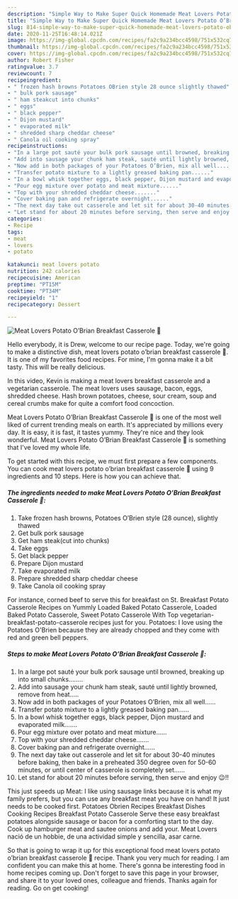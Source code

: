 ```yaml
---
description: "Simple Way to Make Super Quick Homemade Meat Lovers Potato O’Brian Breakfast Casserole 🥘"
title: "Simple Way to Make Super Quick Homemade Meat Lovers Potato O’Brian Breakfast Casserole 🥘"
slug: 814-simple-way-to-make-super-quick-homemade-meat-lovers-potato-obrian-breakfast-casserole
date: 2020-11-25T16:48:14.021Z
image: https://img-global.cpcdn.com/recipes/fa2c9a234bcc4598/751x532cq70/meat-lovers-potato-obrian-breakfast-casserole-🥘-recipe-main-photo.jpg
thumbnail: https://img-global.cpcdn.com/recipes/fa2c9a234bcc4598/751x532cq70/meat-lovers-potato-obrian-breakfast-casserole-🥘-recipe-main-photo.jpg
cover: https://img-global.cpcdn.com/recipes/fa2c9a234bcc4598/751x532cq70/meat-lovers-potato-obrian-breakfast-casserole-🥘-recipe-main-photo.jpg
author: Robert Fisher
ratingvalue: 3.7
reviewcount: 7
recipeingredient:
- " frozen hash browns Potatoes OBrien style 28 ounce slightly thawed"
- " bulk pork sausage"
- " ham steakcut into chunks"
- " eggs"
- " black pepper"
- " Dijon mustard"
- " evaporated milk"
- " shredded sharp cheddar cheese"
- " Canola oil cooking spray"
recipeinstructions:
- "In a large pot sauté your bulk pork sausage until browned, breaking up into small chunks........"
- "Add into sausage your chunk ham steak, sauté until lightly browned, remove from heat....."
- "Now add in both packages of your Potatoes O’Brien, mix all well......"
- "Transfer potato mixture to a lightly greased baking pan......"
- "In a bowl whisk together eggs, black pepper, Dijon mustard and evaporated milk......."
- "Pour egg mixture over potato and meat mixture......"
- "Top with your shredded cheddar cheese......."
- "Cover baking pan and refrigerate overnight......"
- "The next day take out casserole and let sit for about 30-40 minutes before baking, then bake in a preheated 350 degree oven for 50-60 minutes, or until center of casserole is completely set......"
- "Let stand for about 20 minutes before serving, then serve and enjoy 😉!!"
categories:
- Recipe
tags:
- meat
- lovers
- potato

katakunci: meat lovers potato 
nutrition: 242 calories
recipecuisine: American
preptime: "PT15M"
cooktime: "PT34M"
recipeyield: "1"
recipecategory: Dessert

---
```



![Meat Lovers Potato O’Brian Breakfast Casserole 🥘](https://img-global.cpcdn.com/recipes/fa2c9a234bcc4598/751x532cq70/meat-lovers-potato-obrian-breakfast-casserole-🥘-recipe-main-photo.jpg)

Hello everybody, it is Drew, welcome to our recipe page. Today, we're going to make a distinctive dish, meat lovers potato o’brian breakfast casserole 🥘. It is one of my favorites food recipes. For mine, I'm gonna make it a bit tasty. This will be really delicious.

In this video, Kevin is making a meat lovers breakfast casserole and a vegetarian casserole. The meat lovers uses sausage, bacon, eggs, shredded cheese. Hash brown potatoes, cheese, sour cream, soup and cereal crumbs make for quite a comfort food concoction.

Meat Lovers Potato O’Brian Breakfast Casserole 🥘 is one of the most well liked of current trending meals on earth. It's appreciated by millions every day. It is easy, it is fast, it tastes yummy. They're nice and they look wonderful. Meat Lovers Potato O’Brian Breakfast Casserole 🥘 is something that I've loved my whole life.


To get started with this recipe, we must first prepare a few components. You can cook meat lovers potato o’brian breakfast casserole 🥘 using 9 ingredients and 10 steps. Here is how you can achieve that.

<!--inarticleads1-->

##### The ingredients needed to make Meat Lovers Potato O’Brian Breakfast Casserole 🥘:

1. Take  frozen hash browns, Potatoes O’Brien style (28 ounce), slightly thawed
1. Get  bulk pork sausage
1. Get  ham steak(cut into chunks)
1. Take  eggs
1. Get  black pepper
1. Prepare  Dijon mustard
1. Take  evaporated milk
1. Prepare  shredded sharp cheddar cheese
1. Take  Canola oil cooking spray


For instance, corned beef to serve this for breakfast on St. Breakfast Potato Casserole Recipes on Yummly Loaded Baked Potato Casserole, Loaded Baked Potato Casserole, Sweet Potato Casserole With Top vegetarian-breakfast-potato-casserole recipes just for you. Potatoes: I love using the Potatoes O&#39;Brien because they are already chopped and they come with red and green bell peppers. 

<!--inarticleads2-->

##### Steps to make Meat Lovers Potato O’Brian Breakfast Casserole 🥘:

1. In a large pot sauté your bulk pork sausage until browned, breaking up into small chunks........
1. Add into sausage your chunk ham steak, sauté until lightly browned, remove from heat.....
1. Now add in both packages of your Potatoes O’Brien, mix all well......
1. Transfer potato mixture to a lightly greased baking pan......
1. In a bowl whisk together eggs, black pepper, Dijon mustard and evaporated milk.......
1. Pour egg mixture over potato and meat mixture......
1. Top with your shredded cheddar cheese.......
1. Cover baking pan and refrigerate overnight......
1. The next day take out casserole and let sit for about 30-40 minutes before baking, then bake in a preheated 350 degree oven for 50-60 minutes, or until center of casserole is completely set......
1. Let stand for about 20 minutes before serving, then serve and enjoy 😉!!


This just speeds up Meat: I like using sausage links because it is what my family prefers, but you can use any breakfast meat you have on hand! It just needs to be cooked first. Potatoes Obrien Recipes Breakfast Dishes Cooking Recipes Breakfast Potato Casserole Serve these easy breakfast potatoes alongside sausage or bacon for a comforting start to the day. Cook up hamburger meat and sautee onions and add your. Meat Lovers nació de un hobbie, de una actividad simple y sencilla, asar carne. 

So that is going to wrap it up for this exceptional food meat lovers potato o’brian breakfast casserole 🥘 recipe. Thank you very much for reading. I am confident you can make this at home. There's gonna be interesting food in home recipes coming up. Don't forget to save this page in your browser, and share it to your loved ones, colleague and friends. Thanks again for reading. Go on get cooking!
